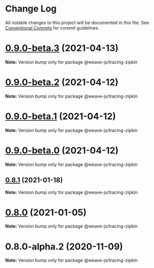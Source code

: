 # Change Log

All notable changes to this project will be documented in this file.
See [Conventional Commits](https://conventionalcommits.org) for commit guidelines.

# [0.9.0-beta.3](https://github.com/weave-microservices/weave/compare/@weave-js/tracing-zipkin@0.9.0-beta.2...@weave-js/tracing-zipkin@0.9.0-beta.3) (2021-04-13)

**Note:** Version bump only for package @weave-js/tracing-zipkin





# [0.9.0-beta.2](https://github.com/weave-microservices/weave/compare/@weave-js/tracing-zipkin@0.9.0-beta.1...@weave-js/tracing-zipkin@0.9.0-beta.2) (2021-04-12)

**Note:** Version bump only for package @weave-js/tracing-zipkin





# [0.9.0-beta.1](https://github.com/weave-microservices/weave/compare/@weave-js/tracing-zipkin@0.9.0-beta.0...@weave-js/tracing-zipkin@0.9.0-beta.1) (2021-04-12)

**Note:** Version bump only for package @weave-js/tracing-zipkin





# [0.9.0-beta.0](https://github.com/weave-microservices/weave/compare/@weave-js/tracing-zipkin@0.8.1...@weave-js/tracing-zipkin@0.9.0-beta.0) (2021-04-12)

**Note:** Version bump only for package @weave-js/tracing-zipkin





## [0.8.1](https://github.com/weave-microservices/weave/compare/@weave-js/tracing-zipkin@0.8.0...@weave-js/tracing-zipkin@0.8.1) (2021-01-18)

**Note:** Version bump only for package @weave-js/tracing-zipkin





# [0.8.0](https://github.com/weave-microservices/weave/compare/@weave-js/tracing-zipkin@0.8.0-alpha.2...@weave-js/tracing-zipkin@0.8.0) (2021-01-05)

**Note:** Version bump only for package @weave-js/tracing-zipkin





# 0.8.0-alpha.2 (2020-11-09)

**Note:** Version bump only for package @weave-js/tracing-zipkin
